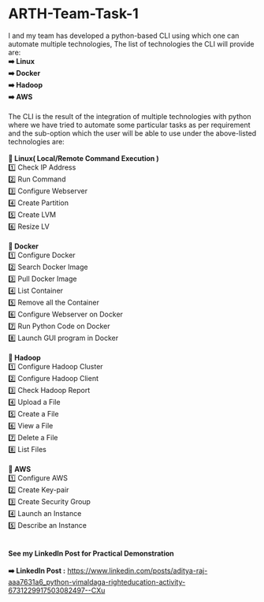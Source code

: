 # ARTH-Team-Task-1<br />

I and my team has developed a python-based CLI using which one can automate multiple technologies, The list of technologies the CLI will provide are:<br />
<strong>➡️ Linux<br /></strong>
<strong>➡️ Docker<br /></strong>
<strong>➡️ Hadoop<br /></strong>
<strong>➡️ AWS<br /></strong>
<br />
The CLI is the result of the integration of multiple technologies with python where we have tried to automate some particular tasks as per requirement and the sub-option which the user will be able to use under the above-listed technologies are:<br />
<br />
<strong>🔰 Linux( Local/Remote Command Execution )<br /></strong>
        1️⃣ Check IP Address<br />
        2️⃣ Run Command<br />
        3️⃣ Configure Webserver<br />
        4️⃣ Create Partition<br />
        5️⃣ Create LVM<br />
        6️⃣ Resize LV<br />
<br />
<strong>🔰 Docker<br /></strong>
        1️⃣ Configure Docker<br />
        2️⃣ Search Docker Image<br />
        3️⃣ Pull Docker Image<br />
        4️⃣ List Container<br />
        5️⃣ Remove all the Container<br />
        6️⃣ Configure Webserver on Docker<br />
        7️⃣ Run Python Code on Docker<br />
        8️⃣ Launch GUI program in Docker<br />
<br />
<strong>🔰 Hadoop<br /></strong>
        1️⃣ Configure Hadoop Cluster<br />
        2️⃣ Configure Hadoop Client<br />
        3️⃣ Check Hadoop Report<br />
        4️⃣ Upload a File<br />
        5️⃣ Create a File<br />
        6️⃣ View a File<br />
        7️⃣ Delete a File<br />
        8️⃣ List Files<br />
<br />
<strong>🔰 AWS<br /></strong>
        1️⃣ Configure AWS<br />
        2️⃣ Create Key-pair<br />
        3️⃣ Create Security Group<br />
        4️⃣ Launch an Instance<br />
        5️⃣ Describe an Instance<br />
<br />        
<strong>See my LinkedIn Post for Practical Demonstration<br /></strong>
<br />
<strong>➡️ LinkedIn Post :</strong> https://www.linkedin.com/posts/aditya-raj-aaa7631a6_python-vimaldaga-righteducation-activity-6731229917503082497--CXu
